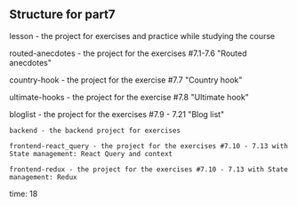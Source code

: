 ## Structure for part7

lesson - the project for exercises and practice while studying the course

routed-anecdotes - the project for the exercises #7.1-7.6 "Routed anecdotes"

country-hook - the project for the exercise #7.7 "Country hook"

ultimate-hooks - the project for the exercise #7.8 "Ultimate hook"

bloglist - the project for the exercises #7.9 - 7.21 "Blog list"

    backend - the backend project for exercises

    frontend-react_query - the project for the exercises #7.10 - 7.13 with State management: React Query and context

    frontend-redux - the project for the exercises #7.10 - 7.13 with State management: Redux

time: 18

